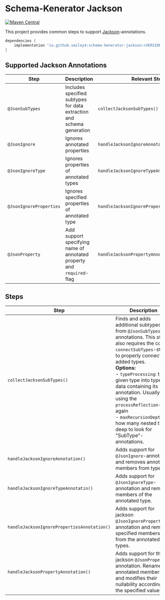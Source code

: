 # Schema-Kenerator Jackson

[![Maven Central](https://maven-badges.herokuapp.com/maven-central/io.github.smiley4/schema-kenerator-jackson/badge.svg)](https://maven-badges.herokuapp.com/maven-central/io.github.smiley4/schema-kenerator-jackson)

This project provides common steps to support [Jackson](https://github.com/FasterXML/jackson-annotations)-annotations.

```kotlin
dependencies {
    implementation "io.github.smiley4:schema-kenerator-jackson:<VERSION>"
}
```

## Supported Jackson Annotations

| Step                    | Description                                                           | Relevant Steps                              |
|-------------------------|-----------------------------------------------------------------------|---------------------------------------------|
| `@JsonSubTypes`         | Includes specified subtypes for data extraction and schema generation | `collectJacksonSubTypes()`                  |
| `@JsonIgnore`           | Ignores annotated properties                                          | `handleJacksonIgnoreAnnotation()`           |
| `@JsonIgnoreType`       | Ignores properties of annotated types                                 | `handleJacksonIgnoreTypeAnnotatin()`        |
| `@JsonIgnoreProperties` | Ignores specified properties of annotated type                        | `handleJacksonIgnorePropertiesAnnotation()` |
| `@JsonProperty`         | Add support specifying name of annotated property and `required`-flag | `handleJacksonPropertyAnnotation()`         |

## Steps

| Step                                        | Description                                                                                                                                                                                                                                                                                                                                                                                                     |
|---------------------------------------------|-----------------------------------------------------------------------------------------------------------------------------------------------------------------------------------------------------------------------------------------------------------------------------------------------------------------------------------------------------------------------------------------------------------------|
| `collectJacksonSubTypes()`                  | Finds and adds additional subtypes from `@JsonSubTypes`-annotations. This steps also requires the core `connectSubTypes`-step to properly connect added types.<br/>**Options:**<br/> - `typeProcessing`: turn a given type into type data containing its annotation. Usually using the `processReflection`-step again<br/> - `maxRecursionDepth`: how many nested types deep to look for "SubType"-annotations. |
| `handleJacksonIgnoreAnnotation()`           | Adds support for `@JsonIgnore`-annotation and removes annotated members from types                                                                                                                                                                                                                                                                                                                              |
| `handleJacksonIgnoreTypeAnnotatin()`        | Adds support for `@JsonIgnoreType`-annotation and removes members of the annotated type.                                                                                                                                                                                                                                                                                                                        |
| `handleJacksonIgnorePropertiesAnnotation()` | Adds support for jackson `@JsonIgnoreProperties`-annotation and removes specified members from the annotated types.                                                                                                                                                                                                                                                                                             |
| `handleJacksonPropertyAnnotation()`         | Adds support for the jackson `@JsonProperty`-annotation. Renames annotated members and modifies their nullability according to the specified values.                                                                                                                                                                                                                                                            |
